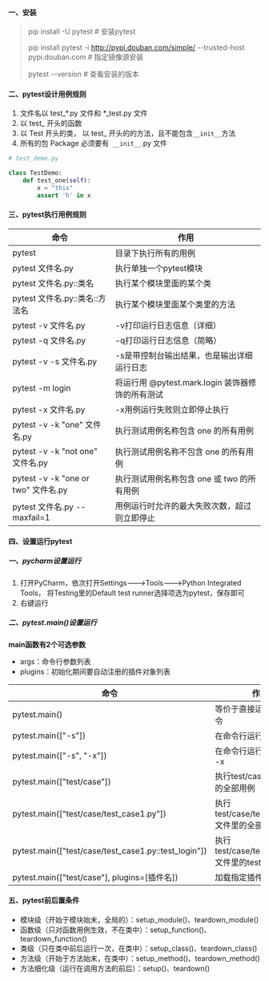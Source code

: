 #### 一、安装

> pip install -U pytest	# 安装pytest
>
>  pip install pytest -i http://pypi.douban.com/simple/ --trusted-host pypi.douban.com	# 指定镜像源安装
>
> pytest --version	# 查看安装的版本

#### 二、pytest设计用例规则

1.  文件名以 test_*.py 文件和 *_test.py 文件 
2.  以 test_ 开头的函数 
3.  以 Test 开头的类， 以 test_ 开头的的方法，且不能包含` __init__ `方法  
4.  所有的包 Package 必须要有` __init__`.py 文件 

```python
# test_demo.py

class TestDemo:
    def test_one(self):
        x = "this"
        assert 'h' in x
```

#### 三、pytest执行用例规则

| 命令                                | 作用                                             |
| ----------------------------------- | ------------------------------------------------ |
| pytest                              | 目录下执行所有的用例                             |
| pytest 文件名.py                    | 执行单独一个pytest模块                           |
| pytest 文件名.py::类名              | 执行某个模块里面的某个类                         |
| pytest 文件名.py::类名::方法名      | 执行某个模块里面某个类里的方法                   |
| pytest -v 文件名.py                 | -v打印运行日志信息（详细）                       |
| pytest -q 文件名.py                 | -q打印运行日志信息（简略）                       |
| pytest -v -s 文件名.py              | -s是带控制台输出结果，也是输出详细运行日志       |
| pytest -m login                     | 将运行用 @pytest.mark.login 装饰器修饰的所有测试 |
| pytest -x 文件名.py                 | -x用例运行失败则立即停止执行                     |
| pytest -v -k "one" 文件名.py        | 执行测试用例名称包含 one 的所有用例              |
| pytest -v -k "not one" 文件名.py    | 执行测试用例名称不包含 one 的所有用例            |
| pytest -v -k "one or two" 文件名.py | 执行测试用例名称包含 one 或 two 的所有用例       |
| pytest 文件名.py --maxfail=1        | 用例运行时允许的最大失败次数，超过则立即停止     |

#### 四、设置运行pytest

##### 一、pycharm设置运行

1.  打开PyCharm，依次打开Settings--->Tools--->Python Integrated Tools， 将Testing里的Default test runner选择项选为pytest，保存即可  
2.  右键运行 

##### 二、pytest.main()设置运行

**main函数有2个可选参数**

-  args：命令行参数列表
-  plugins：初始化期间要自动注册的插件对象列表 

| 命令                                                 | 作用                                              |
| ---------------------------------------------------- | ------------------------------------------------- |
| pytest.main()                                        | 等价于直接运行pytest命令                          |
| pytest.main(["-s"])                                  | 在命令行运行pytest -s                             |
| pytest.main(["-s", "-x"])                            | 在命令行运行pytest -s -x                          |
| pytest.main(["test/case"])                           | 执行test/case文件夹下的全部用例                   |
| pytest.main(["test/case/test_case1.py"])             | 执行test/case/test_case1.py文件里的全部用例       |
| pytest.main(["test/case/test_case1.py::test_login"]) | 执行test/case/test_case1.py文件里的test_login用例 |
| pytest.main(["test/case"], plugins=[插件名])         | 加载指定插件                                      |

####  五、pytest前后置条件

- 模块级（开始于模块始末，全局的）：setup_module()、teardown_module()
- 函数级（只对函数用例生效，不在类中）：setup_function()、teardown_function()
- 类级（只在类中前后运行一次，在类中）：setup_class()、teardown_class()
- 方法级（开始于方法始末，在类中）：setup_method()、teardown_method()
- 方法细化级（运行在调用方法的前后）：setup()、teardown()